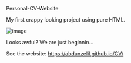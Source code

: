 Personal-CV-Website

My first crappy looking project using pure HTML.

![image](https://user-images.githubusercontent.com/93703261/173233808-f9b1f095-0ea3-4559-963e-e8a13d12e8f2.png)

Looks awful? We are just beginnin...

See the website: https://abdunzelil.github.io/CV/
